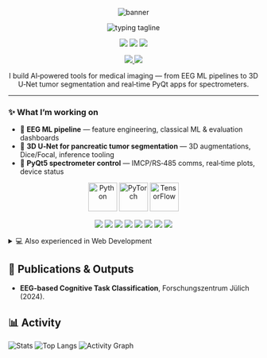 <!-- ===== HERO BANNER ===== -->
<p align="center">
  <img src="https://capsule-render.vercel.app/api?type=waving&height=200&color=0:6A00FF,100:00D1FF&text=Hi%2C%20I'm%20Nouamane%20👋&fontColor=ffffff&fontSize=48&fontAlignY=35" alt="banner"/>
</p>

<!-- ===== TYPING TAGLINE ===== -->
<p align="center">
  <img src="https://readme-typing-svg.demolab.com?font=Inter&weight=600&size=22&duration=3000&pause=700&color=00D1FF&center=true&vCenter=true&width=900&lines=Biomedical+engineer+specialized+in+medical+imaging+and+AI;Deep+learning+%7C+Computer+Vision+%7C+Medtech+projects" alt="typing tagline">
</p>

<!-- ===== QUICK FACTS / BADGES ===== -->
<p align="center">
  <img src="https://img.shields.io/badge/Biomedical%20Engineering-6A00FF?style=for-the-badge&logo=academia&logoColor=white"/>
  <img src="https://img.shields.io/badge/AI%20%26%20Deep%20Learning-0EA5E9?style=for-the-badge&logo=tensorflow&logoColor=white"/>
  <img src="https://img.shields.io/badge/Computer%20Vision-14b8a6?style=for-the-badge&logo=opencv&logoColor=white"/>
</p>

<!-- ===== CONTACT ===== -->
<p align="center">
  <a href="mailto:nouamane.an@gmail.com">
    <img src="https://img.shields.io/badge/Email-nouamane.an%40gmail.com-444?style=for-the-badge&logo=gmail&logoColor=white"/>
  </a>
  <a href="https://github.com/nouamanean">
    <img src="https://img.shields.io/badge/GitHub-nouamanean-111?style=for-the-badge&logo=github&logoColor=white"/>
  </a>
</p>

<!-- ===== SHORT INTRO ===== -->
<p align="center">
  I build AI‑powered tools for medical imaging — from EEG ML pipelines to 3D U‑Net tumor segmentation and real‑time PyQt apps for spectrometers.
</p>

<hr/>

<!-- ===== WHAT I'M WORKING ON ===== -->
### ✨ What I’m working on
- 🧠 **EEG ML pipeline** — feature engineering, classical ML & evaluation dashboards  
- 🧬 **3D U‑Net for pancreatic tumor segmentation** — 3D augmentations, Dice/Focal, inference tooling  
- 🔬 **PyQt5 spectrometer control** — IMCP/RS‑485 comms, real‑time plots, device status



<p align="center">
  <!-- Python & AI -->
  <img src="https://skillicons.dev/icons?i=python" height="58" title="Python" />
  <img src="https://upload.wikimedia.org/wikipedia/commons/1/10/PyTorch_logo_icon.svg" height="58" title="PyTorch" />
  <img src="https://upload.wikimedia.org/wikipedia/commons/2/2d/Tensorflow_logo.svg" height="58" title="TensorFlow" />
</p>

<p align="center">
  <img src="https://img.shields.io/badge/Python-3.11-3776AB?logo=python&logoColor=white" />
  <img src="https://img.shields.io/badge/PyTorch-EE4C2C?logo=pytorch&logoColor=white" />
  <img src="https://img.shields.io/badge/TensorFlow-FF6F00?logo=tensorflow&logoColor=white" />
  <img src="https://img.shields.io/badge/SimpleITK-imaging-2D6DB6" />
  <img src="https://img.shields.io/badge/MeVisLab-medimg-3A7CA5" />
  <img src="https://img.shields.io/badge/ImageJ-medimg-FF9900" />
  <img src="https://img.shields.io/badge/ParaView-visualization-306998" />
  <img src="https://img.shields.io/badge/CAD--Systeme-Design-lightgrey" />
</p>


<!-- ===== OPTIONAL: Web Dev (Hidden in details) ===== -->
<details>
  <summary>💻 Also experienced in Web Development</summary>
  <p align="center">
    <img src="https://skillicons.dev/icons?i=html,css,js,php,mysql,django,git" height="48" />
  </p>
</details>


## 📰 Publications & Outputs
- **EEG-based Cognitive Task Classification**, Forschungszentrum Jülich (2024).  
## 📊 Activity
![Stats](https://github-readme-stats.vercel.app/api?username=nouamanean&show_icons=true&theme=radical)
![Top Langs](https://github-readme-stats.vercel.app/api/top-langs/?username=nouamanean&layout=compact&langs_count=8&theme=radical)
![Activity Graph](https://github-readme-activity-graph.vercel.app/graph?username=nouamanean&theme=react-dark)

